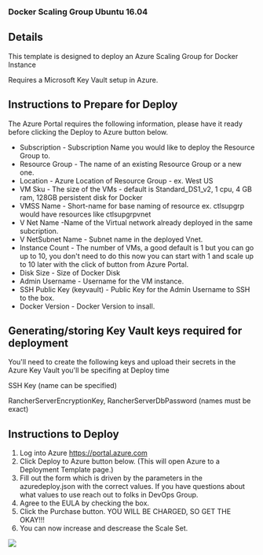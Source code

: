 ### Docker Scaling Group Ubuntu 16.04 ###

## Details

This template is designed to deploy an Azure Scaling Group for Docker Instance

Requires a Microsoft Key Vault setup in Azure.

## Instructions to Prepare for Deploy

The Azure Portal requires the following information, please have it ready before clicking the Deploy to Azure button below.

- Subscription - Subscription Name you would like to deploy the Resource Group to.
- Resource Group - The name of an existing Resource Group or a new one.
- Location - Azure Location of Resource Group - ex. West US
- VM Sku - The size of the VMs - default is Standard_DS1_v2, 1 cpu, 4 GB ram, 128GB persistent disk for Docker
- VMSS Name - Short-name for base naming of resource ex. ctlsupgrp would have resources like ctlsupgrpvnet
- V Net Name -Name of the Virtual network already deployed in the same subcription.
- V NetSubnet Name - Subnet name in the deployed Vnet.
- Instance Count - The number of VMs, a good default is 1 but you can go up to 10, you don't need to do this now you can start with 1 and scale up to 10 later with the click of button from Azure Portal.
- Disk Size - Size of Docker Disk
- Admin Username - Username for the VM instance.
- SSH Public Key (keyvault) - Public Key for the Admin Username to SSH to the box.
- Docker Version - Docker Version to insall.

## Generating/storing Key Vault keys required for deployment

You'll need to create the following keys and upload their secrets in the Azure Key Vault you'll be specifing at Deploy time

SSH Key (name can be specified)

RancherServerEncryptionKey, RancherServerDbPassword (names must be exact)

## Instructions to Deploy

1. Log into Azure https://portal.azure.com
1. Click Deploy to Azure button below.  (This will open Azure to a Deployment Template page.)
1. Fill out the form which is driven by the parameters in the azuredeploy.json with the correct values.  If you have questions about what values to use reach out to folks in DevOps Group.
1. Agree to the EULA by checking the box.
1. Click the Purchase button. YOU WILL BE CHARGED, SO GET THE OKAY!!!
1. You can now increase and descrease the Scale Set.

<a href="https://portal.azure.com/#create/Microsoft.Template/uri/https%3A%2F%2Fraw.githubusercontent.com%2FSC-TechDev%2FDevOps-Scripts%2Fmaster%2Fazure-quickstart-templates%2Fdocker-scaling-group-externallbvnet%2Fazuredeploy.parameters.json" target="_blank">
    <img src="http://azuredeploy.net/deploybutton.png"/>
</a>
